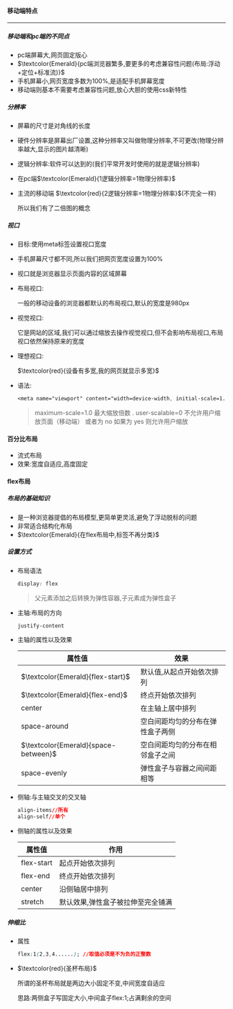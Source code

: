 #### 移动端特点

------

##### 移动端和pc端的不同点

- pc端屏幕大,网页固定版心
- $\textcolor{Emerald}{pc端浏览器繁多,要更多的考虑兼容性问题(布局:浮动+定位+标准流)}$
- 手机屏幕小,网页宽度多数为100%,是适配手机屏幕宽度
- 移动端则基本不需要考虑兼容性问题,放心大胆的使用css新特性

##### 分辨率

- 屏幕的尺寸是对角线的长度

- 硬件分辨率是屏幕出厂设置,这种分辨率又叫做物理分辨率,不可更改(物理分辨率越大,显示的图片越清晰)

- 逻辑分辨率:软件可以达到的(我们平常开发时使用的就是逻辑分辨率)

- 在pc端$\textcolor{Emerald}{1逻辑分辨率=1物理分辨率}​$

- 主流的移动端 $\textcolor{red}{2逻辑分辨率=1物理分辨率}​$(不完全一样)

  所以我们有了二倍图的概念

##### 视口

- 目标:使用meta标签设置视口宽度

- 手机屏幕尺寸都不同,所以我们把网页宽度设置为100%

- 视口就是浏览器显示页面内容的区域屏幕

- 布局视口:

  一般的移动设备的浏览器都默认的布局视口,默认的宽度是980px

- 视觉视口:

  它是网站的区域,我们可以通过缩放去操作视觉视口,但不会影响布局视口,布局视口依然保持原来的宽度

- 理想视口:

  $\textcolor{red}{设备有多宽,我的网页就显示多宽}$

- 语法:

  ```css
  <meta name="viewport" content="width=device-width, initial-scale=1.0, maximum-scale=1.0, user-scalable=0">
  ```

  >maximum-scale=1.0 最大缩放倍数 . user-scalable=0 不允许用户缩放页面（移动端） 或者为 no 如果为 yes 则允许用户缩放

#### 百分比布局

- 流式布局
- 效果:宽度自适应,高度固定

#### flex布局

##### 布局的基础知识

- 是一种浏览器提倡的布局模型,更简单更灵活,避免了浮动脱标的问题
- 非常适合结构化布局
- $\textcolor{Emerald}{在flex布局中,标签不再分类}$

##### 设置方式

- 布局语法

  ```css
  display: flex
  ```

  > 父元素添加之后转换为弹性容器,子元素成为弹性盒子

- 主轴:布局的方向

  ```css
  justify-content
  ```

- 主轴的属性以及效果

  | 属性值                               | 效果                             |
  | ------------------------------------ | -------------------------------- |
  | $\textcolor{Emerald}{flex-start}$    | 默认值,从起点开始依次排列        |
  | $\textcolor{Emerald}{flex-end}$      | 终点开始依次排列                 |
  | center                               | 在主轴上居中排列                 |
  | space-around                         | 空白间距均匀的分布在弹性盒子两侧 |
  | $\textcolor{Emerald}{space-between}$ | 空白间距均匀的分布在相邻盒子之间 |
  | space-evenly                         | 弹性盒子与容器之间间距相等       |

- 侧轴:与主轴交叉的交叉轴

  ```css
  align-items//所有
  align-self//单个
  ```

- 侧轴的属性以及效果

  | 属性值     | 作用                              |
  | ---------- | --------------------------------- |
  | flex-start | 起点开始依次排列                  |
  | flex-end   | 终点开始依次排列                  |
  | center     | 沿侧轴居中排列                    |
  | stretch    | 默认效果,弹性盒子被拉伸至完全铺满 |

##### 伸缩比

- 属性

  ```css
  flex:1(2,3,4......); //取值必须是不为负的正整数
  ```

- $\textcolor{red}{圣杯布局}$

  所谓的圣杯布局就是两边大小固定不变,中间宽度自适应

  思路:两侧盒子写固定大小,中间盒子flex:1;占满剩余的空间

